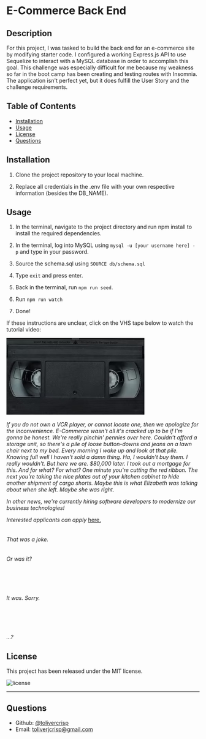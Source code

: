 # E-Commerce Back End

## Description

For this project, I was tasked to build the back end for an e-commerce site by modifying starter code. I configured a working Express.js API to use Sequelize to interact with a MySQL database in order to accomplish this goal. This challenge was especially difficult for me because my weakness so far in the boot camp has been creating and testing routes with Insomnia. The application isn't perfect yet, but it does fulfill the User Story and the 
challenge requirements.

## Table of Contents
  - [Installation](#installation)
  - [Usage](#usage)
  - [License](#license)
  - [Questions](#questions)
 

## Installation

1. Clone the project repository to your local machine.

2. Replace all credentials in the .env file with your own respective information (besides the DB_NAME).


## Usage

1. In the terminal, navigate to the project directory and run npm install to install the required dependencies.

2. In the terminal, log into MySQL using `mysql -u [your username here] - p` and type in your password.

3. Source the schema.sql using `SOURCE db/schema.sql`

4. Type `exit` and press enter.

5. Back in the terminal, run `npm run seed`.

6. Run `npm run watch`

7. Done!

If these instructions are unclear, click on the VHS tape below to watch the tutorial video:

[![Video:](./assets/vhs.jpg)](https://drive.google.com/file/d/1RFWsBxji_RYM67l6TK_TkqnFiuWpSFaN/view?usp=sharing)

*If you do not own a VCR player, or cannot locate one, then we apologize for the inconvenience.*
*E-Commerce wasn't all it's cracked up to be if I'm gonna be honest.* 
*We're really pinchin' pennies over here. Couldn't afford a storage unit, so there's a pile of loose button-downs and jeans on a lawn chair next to my bed. Every morning I wake up and look at that pile. Knowing full well I haven't sold a damn thing. Ha, I wouldn't buy them. I really wouldn't. But here we are. $80,000 later. I took out a mortgage for this. And for what? For what? One minute you're cutting the red ribbon. The next you're taking the nice plates out of your kitchen cabinet to hide another shipment of cargo shorts. Maybe this is what Elizabeth was talking about when she left. Maybe she was right.*

*In other news, we're currently hiring software developers to modernize our business technologies!*

*Interested applicants can apply* [here.](https://www.youtube.com/watch?v=dQw4w9WgXcQ)
<br/>
<br/>
<br/>
*That was a joke.*
<br/>
<br/>
<br/>
*Or was it?*
<br/>
<br/>
<br/>
<br/>
<br/>
<br/>
*It was. Sorry.*
<br/>
<br/>
<br/>
<br/>
<br/>
<br/>
*...?*


## License

This project has been released under the MIT license. 

![license](https://img.shields.io/static/v1?label=License&message=MIT&color=blue)

---

## Questions

  - Github: [@tolivercrisp](https://github.com/tolivercrisp)
  - Email: [toliverjcrisp@gmail.com](mailto:toliverjcrisp@gmail.com)

